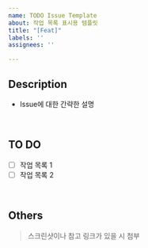 ```yaml
---
name: TODO Issue Template
about: 작업 목록 표시용 템플릿
title: "[Feat]"
labels: ''
assignees: ''

---
```


## Description 

- Issue에 대한 간략한 설명

<br>

## TO DO 

- [ ] 작업 목록 1
- [ ] 작업 목록 2

<br>

## Others

> 스크린샷이나 참고 링크가 있을 시 첨부
